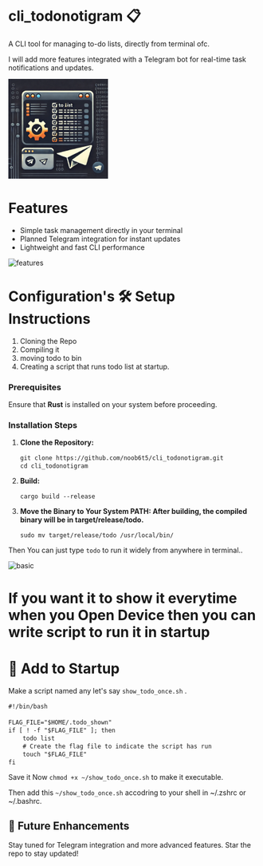 # cli_todonotigram 📋
A CLI tool for managing to-do lists, directly from terminal ofc.

I will add more features integrated with a Telegram bot for real-time task notifications and updates.

<img src="https://github.com/noob6t5/cli_todonotigram/blob/main/icon/icon.png" width="200" height="200" />

#  Features

- Simple task management directly in your terminal
- Planned Telegram integration for instant updates
- Lightweight and fast CLI performance

![features](https://github.com/user-attachments/assets/bc1c612c-73b1-4b81-a3fd-46e622bfa817)


# Configuration's  🛠️ Setup Instructions

1. Cloning the Repo 
2. Compiling it
3. moving todo to bin
4. Creating a script that runs todo list at startup.

### Prerequisites
Ensure that **Rust** is installed on your system before proceeding.

### Installation Steps

1. **Clone the Repository:**
   ```
   git clone https://github.com/noob6t5/cli_todonotigram.git
   cd cli_todonotigram
   ```
2.  **Build:**
    ```
    cargo build --release
    ```

3. **Move the Binary to Your System PATH: After building, the compiled binary will be in target/release/todo.**
    ```
    sudo mv target/release/todo /usr/local/bin/
    ```
 

Then You can just type `todo`  to run it widely from anywhere in terminal..

![basic](https://github.com/user-attachments/assets/908ab75b-7c91-4eb8-9357-6813ef208632)



# If you want it to show it  everytime when you Open Device then you can write script to run it in startup

# 🚀 Add to Startup

Make a script named any let's say `show_todo_once.sh` .

```
#!/bin/bash

FLAG_FILE="$HOME/.todo_shown"
if [ ! -f "$FLAG_FILE" ]; then
    todo list
    # Create the flag file to indicate the script has run
    touch "$FLAG_FILE"
fi
```
Save it Now `chmod +x ~/show_todo_once.sh` to make it executable.

Then add this `~/show_todo_once.sh`   accodring to your shell in ~/.zshrc or ~/.bashrc.

## 🎉 Future Enhancements
  Stay tuned for Telegram integration and more advanced features. Star the repo to stay updated!


